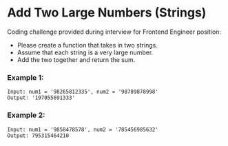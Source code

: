 # Add Two Large Numbers (Strings)

Coding challenge provided during interview for Frontend Engineer position:

- Please create a function that takes in two strings.
- Assume that each string is a very large number.
- Add the two together and return the sum.

### Example 1:
```shell
Input: num1 = '98265812335', num2 = '98789878998'
Output: '197055691333'
```

### Example 2:
```shell
Input: num1 = '9858478578', num2 = '785456985632'
Output: 795315464210
```
